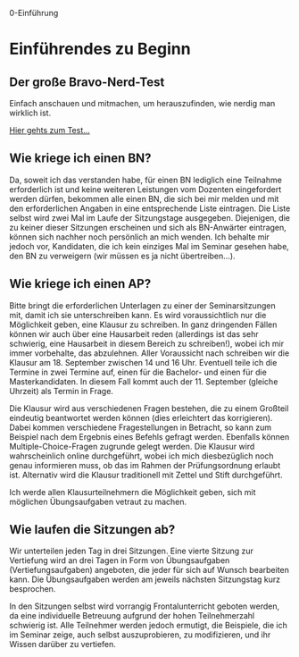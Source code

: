 0-Einführung

# Einführendes zu Beginn

## Der große Bravo-Nerd-Test

Einfach anschauen und mitmachen, um herauszufinden, wie nerdig man wirklich ist.

[Hier gehts zum Test...](media/nerdtest.jpg)

## Wie kriege ich einen BN?

Da, soweit ich das verstanden habe, für einen BN lediglich eine Teilnahme erforderlich ist und keine weiteren Leistungen vom Dozenten eingefordert werden dürfen, bekommen alle einen BN, die sich bei mir melden und mit den erforderlichen Angaben in eine entsprechende Liste eintragen. Die Liste selbst wird zwei Mal im Laufe der Sitzungstage ausgegeben. Diejenigen, die zu keiner dieser Sitzungen erscheinen und sich als BN-Anwärter eintragen, können sich nachher noch persönlich an mich wenden. Ich behalte mir jedoch vor, Kandidaten, die ich kein einziges Mal im Seminar gesehen habe, den BN zu verweigern (wir müssen es ja nicht übertreiben...).

## Wie kriege ich einen AP?

Bitte bringt die erforderlichen Unterlagen zu einer der Seminarsitzungen mit, damit ich sie unterschreiben kann. Es wird voraussichtlich nur die Möglichkeit geben, eine Klausur zu schreiben. In ganz dringenden Fällen können wir auch über eine Hausarbeit reden (allerdings ist das sehr schwierig, eine Hausarbeit in diesem Bereich zu schreiben!), wobei ich mir immer vorbehalte, das abzulehnen. Aller Voraussicht nach schreiben wir die Klausur am 18. September zwischen 14 und 16 Uhr. Eventuell teile ich die Termine in zwei Termine auf, einen für die Bachelor- und einen für die Masterkandidaten. In diesem Fall kommt auch der 11. September (gleiche Uhrzeit) als Termin in Frage. 

Die Klausur wird aus verschiedenen Fragen bestehen, die zu einem Großteil eindeutig beantwortet werden können (dies erleichtert das korrigieren). Dabei kommen verschiedene Fragestellungen in Betracht, so kann zum Beispiel nach dem Ergebnis eines Befehls gefragt werden. Ebenfalls können Multiple-Choice-Fragen zugrunde gelegt werden. Die Klausur wird wahrscheinlich online durchgeführt, wobei ich mich diesbezüglich noch genau informieren muss, ob das im Rahmen der Prüfungsordnung erlaubt ist. Alternativ wird die Klausur traditionell mit Zettel und Stift durchgeführt.

Ich werde allen Klausurteilnehmern die Möglichkeit geben, sich mit möglichen Übungsaufgaben vetraut zu machen.

## Wie laufen die Sitzungen ab?

Wir unterteilen jeden Tag in drei Sitzungen. Eine vierte Sitzung zur Vertiefung wird an drei Tagen in Form von Übungsaufgaben (Vertiefungsaufgaben) angeboten, die jeder für sich auf Wunsch bearbeiten kann. Die Übungsaufgaben werden am jeweils nächsten Sitzungstag kurz besprochen.

In den Sitzungen selbst wird vorrangig Frontalunterricht geboten werden, da eine individuelle Betreuung aufgrund der hohen Teilnehmerzahl schwierig ist. Alle Teilnehmer werden jedoch ermutigt, die Beispiele, die ich im Seminar zeige, auch selbst auszuprobieren, zu modifizieren, und ihr Wissen darüber zu vertiefen.

 
